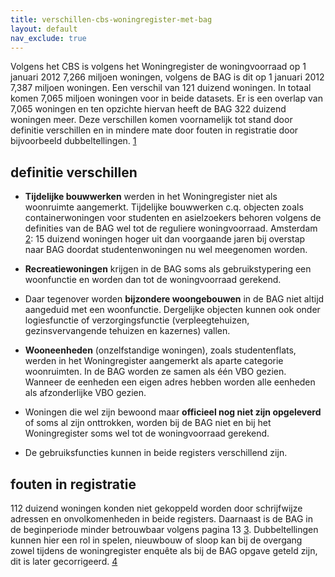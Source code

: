 ```yaml
---
title: verschillen-cbs-woningregister-met-bag
layout: default
nav_exclude: true
---
```

Volgens het CBS is volgens het Woningregister de woningvoorraad op 1
januari 2012 7,266 miljoen woningen, volgens de BAG is dit op 1 januari
2012 7,387 miljoen woningen. Een verschil van 121 duizend woningen. In
totaal komen 7,065 miljoen woningen voor in beide datasets. Er is een
overlap van 7,065 woningen en ten opzichte hiervan heeft de BAG 322
duizend woningen meer. Deze verschillen komen voornamelijk tot stand
door definitie verschillen en in mindere mate door fouten in registratie
door bijvoorbeeld dubbeltellingen.
[1](https://www.cbs.nl/nl-nl/onze-diensten/methoden/onderzoeksomschrijvingen/aanvullende%20onderzoeksbeschrijvingen/trendbreuk-woningvoorraad)

## definitie verschillen

-   **Tijdelijke bouwwerken** werden in het Woningregister niet als
    woonruimte aangemerkt. Tijdelijke bouwwerken c.q. objecten zoals
    containerwoningen voor studenten en asielzoekers behoren volgens de
    definities van de BAG wel tot de reguliere woningvoorraad. Amsterdam
    [2](https://www.amsterdam.nl/publish/pages/410516/wia_2015_factsheet_eerste_resultaten_woningmarkt_maart_2016.pdf):
    15 duizend woningen hoger uit dan voorgaande jaren bij overstap naar
    BAG doordat studentenwoningen nu wel meegenomen worden.

<!-- -->

-   **Recreatiewoningen** krijgen in de BAG soms als gebruikstypering
    een woonfunctie en worden dan tot de woningvoorraad gerekend.

<!-- -->

-   Daar tegenover worden **bijzondere woongebouwen** in de BAG niet
    altijd aangeduid met een woonfunctie. Dergelijke objecten kunnen ook
    onder logiesfunctie of verzorgingsfunctie (verpleegtehuizen,
    gezinsvervangende tehuizen en kazernes) vallen.

<!-- -->

-   **Wooneenheden** (onzelfstandige woningen), zoals studentenflats,
    werden in het Woningregister aangemerkt als aparte categorie
    woonruimten. In de BAG worden ze samen als één VBO gezien. Wanneer
    de eenheden een eigen adres hebben worden alle eenheden als
    afzonderlijke VBO gezien.

<!-- -->

-   Woningen die wel zijn bewoond maar **officieel nog niet zijn
    opgeleverd** of soms al zijn onttrokken, worden bij de BAG niet en
    bij het Woningregister soms wel tot de woningvoorraad gerekend.

<!-- -->

-   De gebruiksfuncties kunnen in beide registers verschillend zijn.

## fouten in registratie

112 duizend woningen konden niet gekoppeld worden door schrijfwijze
adressen en onvolkomenheden in beide registers. Daarnaast is de BAG in
de beginperiode minder betrouwbaar volgens pagina 13
[3](https://gelderland.stateninformatie.nl/document/3962075/1/bijlage_6,_Wonen_in_Gelderland_2015,_Begroting_2016_(PS2015-616)).
Dubbeltellingen kunnen hier een rol in spelen, nieuwbouw of sloop kan
bij de overgang zowel tijdens de woningregister enquête als bij de BAG
opgave geteld zijn, dit is later gecorrigeerd.
[4](https://www.cbs.nl/nl-nl/deelnemers-enquetes/deelnemers-enquetes/decentrale-overheden/vastgoed-overheden/basisregistraties-adressen-en-gebouwen--bag--)